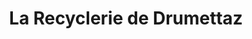 ---
title: "La Recyclerie de Drumettaz"
url: /drumettaz-clarafond/la-recyclerie-de-drumettaz/
shop: charité
---